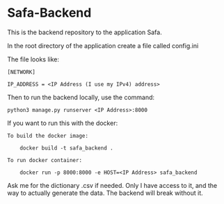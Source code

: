# Safa-Backend
This is the backend repository to the application Safa.

In the root directory of the application create a file called config.ini

The file looks like:

    [NETWORK]

    IP_ADDRESS = <IP Address (I use my IPv4) address>

Then to run the backend locally, use the command:

    python3 manage.py runserver <IP Address>:8000

If you want to run this with the docker:

    To build the docker image:
    
        docker build -t safa_backend .
        
    To run docker container:
    
        docker run -p 8000:8000 -e HOST=<IP Address> safa_backend
        
        
Ask me for the dictionary .csv if needed. Only I have access to it, and the way to actually generate the data. The backend will break without it.
    
    
       

    
